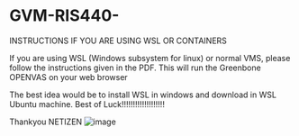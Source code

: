 # GVM-RIS440-
INSTRUCTIONS IF YOU ARE USING WSL OR CONTAINERS

If you are using WSL (Windows subsystem for linux) or normal VMS, please follow the instructions given in the PDF. 
This will run the Greenbone OPENVAS on your web browser

The best idea would be to install WSL in windows and download in WSL Ubuntu machine.
Best of Luck!!!!!!!!!!!!!!!!!!!

Thankyou NETIZEN
![image](https://github.com/user-attachments/assets/d88704b6-e1f3-4477-a21d-119b5282bc15)
